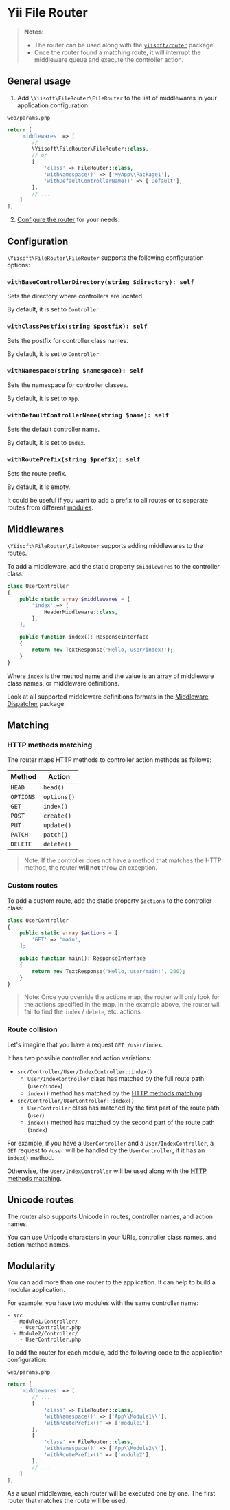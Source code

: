 # Yii File Router

> **Notes:**
>
>- The router can be used along with the [`yiisoft/router`](https://github.com/yiisoft/router) package.
>- Once the router found a matching route, it will interrupt the middleware queue and execute the controller action.

## General usage

1. Add `\Yiisoft\FileRouter\FileRouter` to the list of middlewares in your application configuration:

`web/params.php`

```php
return [
    'middlewares' => [
        // ...
        \Yiisoft\FileRouter\FileRouter::class,
        // or
        [
            'class' => FileRouter::class,
            'withNamespace()' => ['MyApp\\Package1'],
            'withDefaultControllerName()' => ['Default'],
        ],
        // ...
    ]
];
```

2. [Configure the router](#configuration) for your needs.

## Configuration

`\Yiisoft\FileRouter\FileRouter` supports the following configuration options:

### `withBaseControllerDirectory(string $directory): self`

Sets the directory where controllers are located.

By default, it is set to `Controller`.

### `withClassPostfix(string $postfix): self`

Sets the postfix for controller class names.

By default, it is set to `Controller`.

### `withNamespace(string $namespace): self`

Sets the namespace for controller classes.

By default, it is set to `App`.

### `withDefaultControllerName(string $name): self`

Sets the default controller name.

By default, it is set to `Index`.

### `withRoutePrefix(string $prefix): self`

Sets the route prefix.

By default, it is empty.

It could be useful if you want to add a prefix to all routes or to separate routes from different [modules](#modularity).

## Middlewares

`\Yiisoft\FileRouter\FileRouter` supports adding middlewares to the routes.

To add a middleware, add the static property `$middlewares` to the controller class:

```php
class UserController
{
    public static array $middlewares = [
        'index' => [
            HeaderMiddleware::class,
        ],
    ];

    public function index(): ResponseInterface
    {
        return new TextResponse('Hello, user/index!');
    }
}
```

Where `index` is the method name and the value is an array of middleware class names, or middleware definitions.

Look at all supported middleware definitions formats in
the [Middleware Dispatcher](https://github.com/yiisoft/middleware-dispatcher#general-usage) package.

## Matching

### HTTP methods matching

The router maps HTTP methods to controller action methods as follows:

| Method    | Action      |
|-----------|-------------|
| `HEAD`    | `head()`    |
| `OPTIONS` | `options()` |
| `GET`     | `index()`   |
| `POST`    | `create()`  |
| `PUT`     | `update()`  |
| `PATCH`   | `patch()`   |
| `DELETE`  | `delete()`  |

> Note: If the controller does not have a method that matches the HTTP method, the router **will not** throw an exception.

### Custom routes

To add a custom route, add the static property `$actions` to the controller class:

```php
class UserController
{
    public static array $actions = [
        'GET' => 'main',
    ];

    public function main(): ResponseInterface
    {
        return new TextResponse('Hello, user/main!', 200);
    }
}
```

> Note: Once you override the actions map, the router will only look for the actions specified in the map.
> In the example above, the router will fail to find the `index` / `delete`, etc. actions

### Route collision

Let's imagine that you have a request `GET /user/index`.

It has two possible controller and action variations:

- `src/Controller/User/IndexController::index()`
  - `User/IndexController` class has matched by the full route path (`user/index`)
  - `index()` method has matched by the [HTTP methods matching](#http-methods-matching)
- `src/Controller/UserController::index()`
  - `UserController` class has matched by the first part of the route path (`user`)
  - `index()` method has matched by the second part of the route path (`index`)

For example, if you have a `UserController` and a `User/IndexController`, a `GET` request to `/user` will be handled
by the `UserController`, if it has an `index()` method.

Otherwise, the `User/IndexController` will be used along with the [HTTP methods matching](#http-methods-matching).

## Unicode routes

The router also supports Unicode in routes, controller names, and action names.

You can use Unicode characters in your URIs, controller class names, and action method names.

## Modularity

You can add more than one router to the application. It can help to build a modular application.

For example, you have two modules with the same controller name:

```text
- src
  - Module1/Controller/
    - UserController.php
  - Module2/Controller/
    - UserController.php
```

To add the router for each module, add the following code to the application configuration:

`web/params.php`

```php
return [
    'middlewares' => [
        // ...
        [
            'class' => FileRouter::class,
            'withNamespace()' => ['App\\Module1\\'],
            'withRoutePrefix()' => ['module1'],
        ],
        [
            'class' => FileRouter::class,
            'withNamespace()' => ['App\\Module2\\'],
            'withRoutePrefix()' => ['module2'],
        ],
        // ...
    ]
];
```

As a usual middleware, each router will be executed one by one. The first router that matches the route will be used.
